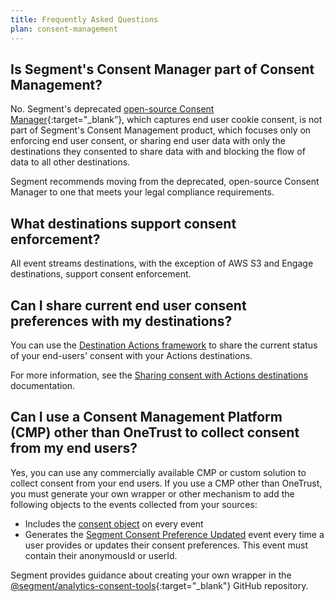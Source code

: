 ```yaml
---
title: Frequently Asked Questions
plan: consent-management
---
```


## Is Segment's Consent Manager part of Consent Management?

No. Segment's deprecated [open-source Consent Manager](https://github.com/segmentio/consent-manager){:target="_blank”}, which captures end user cookie consent, is not part of Segment's Consent Management product, which focuses only on enforcing end user consent, or sharing end user data with only the destinations they consented to share data with and blocking the flow of data to all other destinations.

Segment recommends moving from the deprecated, open-source Consent Manager to one that meets your legal compliance requirements. 

## What destinations support consent enforcement? 

All event streams destinations, with the exception of AWS S3 and Engage destinations, support consent enforcement. 

## Can I share current end user consent preferences with my destinations? 

You can use the [Destination Actions framework](/docs/connections/destinations/actions/) to share the current status of your end-users' consent with your Actions destinations. 

For more information, see the [Sharing consent with Actions destinations](/docs/privacy/consent-management/consent-in-unify/#sharing-consent-with-actions-destinations) documentation. 

## Can I use a Consent Management Platform (CMP) other than OneTrust to collect consent from my end users?

Yes, you can use any commercially available CMP or custom solution to collect consent from your end users. If you use a CMP other than OneTrust, you must generate your own wrapper or other mechanism to add the following objects to the events collected from your sources:
- Includes the [consent object](/docs/privacy/consent-management/consent-in-segment-connections/#consent-object) on every event
- Generates the [Segment Consent Preference Updated](/docs/privacy/consent-management/consent-in-unify/#segment-consent-preference-updated-event) event every time a user provides or updates their consent preferences. This event must contain their anonymousId or userId.

Segment provides guidance about creating your own wrapper in the [@segment/analytics-consent-tools](https://github.com/segmentio/analytics-next/tree/master/packages/consent/consent-tools){:target="_blank"} GitHub repository. 